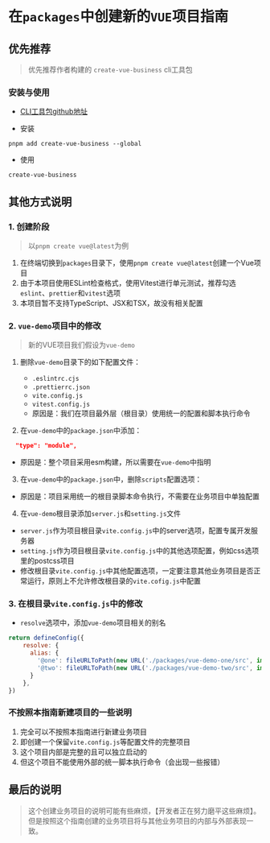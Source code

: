 # 在`packages`中创建新的`VUE`项目指南

## 优先推荐

> 优先推荐作者构建的 `create-vue-business` cli工具包

### 安装与使用

- [CLI工具包github地址](https://github.com/laqudee/create-vue-business)

- 安装

```shell
pnpm add create-vue-business --global
```

- 使用

```shell
create-vue-business
```

## 其他方式说明
### 1. 创建阶段

> 以`pnpm create vue@latest`为例

1. 在终端切换到`packages`目录下，使用`pnpm create vue@latest`创建一个Vue项目
2. 由于本项目使用ESLint检查格式，使用Vitest进行单元测试，推荐勾选`eslint`、`prettier`和`vitest`选项
3. 本项目暂不支持TypeScript、JSX和TSX，故没有相关配置

### 2. `vue-demo`项目中的修改

> 新的VUE项目我们假设为`vue-demo`

1. 删除`vue-demo`目录下的如下配置文件：
   - `.eslintrc.cjs`
   - `.prettierrc.json`
   - `vite.config.js`
   - `vitest.config.js`
   - 原因是：我们在项目最外层（根目录）使用统一的配置和脚本执行命令

2. 在`vue-demo`中的`package.json`中添加：
  ```json
    "type": "module",
  ```
  - 原因是：整个项目采用esm构建，所以需要在`vue-demo`中指明

3. 在`vue-demo`中的`package.json`中，删除`scripts`配置选项：
  - 原因是：项目采用统一的根目录脚本命令执行，不需要在业务项目中单独配置

4. 在`vue-demo`根目录添加`server.js`和`setting.js`文件
  - `server.js`作为项目根目录`vite.config.js`中的server选项，配置专属开发服务器
  - `setting.js`作为项目根目录`vite.config.js`中的其他选项配置，例如css选项里的postcss项目
  - 修改根目录`vite.config.js`中其他配置选项，一定要注意其他业务项目是否正常运行，原则上不允许修改根目录的`vite.cofig.js`中配置

### 3. 在根目录`vite.config.js`中的修改

- `resolve`选项中，添加`vue-demo`项目相关的别名

```js
return defineConfig({
    resolve: {
      alias: {
        '@one': fileURLToPath(new URL('./packages/vue-demo-one/src', import.meta.url)),
        '@two': fileURLToPath(new URL('./packages/vue-demo-two/src', import.meta.url))
      }
    },
})
```

### 不按照本指南新建项目的一些说明

1. 完全可以不按照本指南进行新建业务项目
2. 即创建一个保留`vite.config.js`等配置文件的完整项目
3. 这个项目内部是完整的且可以独立启动的
4. 但这个项目不能使用外部的统一脚本执行命令（会出现一些报错）

## 最后的说明

> 这个创建业务项目的说明可能有些麻烦，【开发者正在努力磨平这些麻烦】。但是按照这个指南创建的业务项目将与其他业务项目的内部与外部表现一致。
